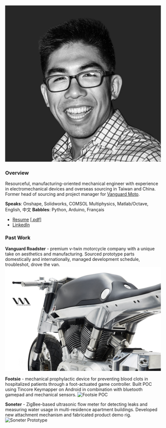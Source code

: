 ![That's me!](/headshot.jpg)

### Overview
Resourceful, manufacturing-oriented mechanical engineer with experience in electromechanical devices and overseas sourcing in Taiwan and China. Former head of sourcing and project manager for [Vanguard Moto](http://www.vanguard.nyc).

**Speaks**: Onshape, Solidworks, COMSOL Multiphysics, Matlab/Octave, English, 中文
**Babbles**: Python, Arduino, Français

* [Resume](http://www.ccharles.lu/resume) [[.pdf]](http://www.ccharles.lu/resume.pdf)
* [LinkedIn](http://www.linkedin.com/in/lucharles)



### Past Work
**Vanguard Roadster** - premium v-twin motorcycle company with a unique take on aesthetics and manufacturing. Sourced prototype parts domestically and internationally, managed development schedule, troubleshot, drove the van.
![Vanguard Roadster](/roadster.jpg)

**Footsie** - mechanical prophylactic device for preventing blood clots in hospitalized patients through a foot-actuated game controller. Built POC using Tincore Keymapper on Android in combination with bluetooth gamepad and mechanical sensors.
![Footsie POC](/footsie.jpg)

**Soneter** - ZigBee-based ultrasonic flow meter for detecting leaks and measuring water usage in multi-residence apartment buildings. Developed new attachment mechanism and fabricated product demo rig. 
![Soneter Prototype](/soneter.jpg)
